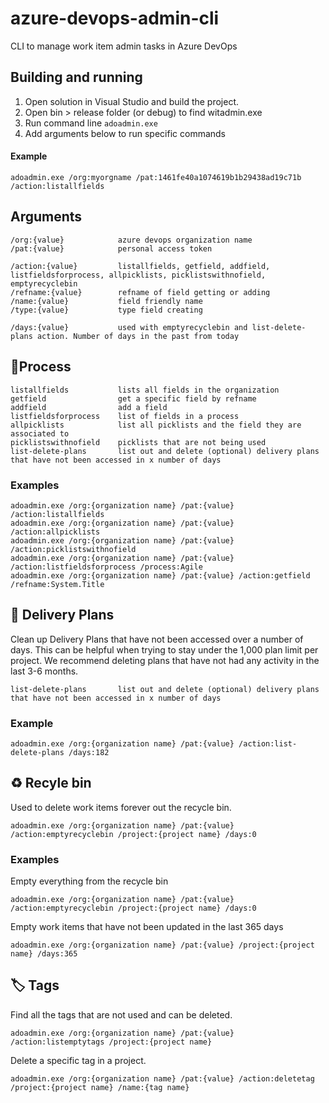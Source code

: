 # azure-devops-admin-cli
CLI to manage work item admin tasks in Azure DevOps

## Building and running

 1. Open solution in Visual Studio and build the project.
 2. Open bin > release folder (or debug) to find witadmin.exe
 3. Run command line ```adoadmin.exe```
 4. Add arguments below to run specific commands
 
 #### Example
 
 ```
 adoadmin.exe /org:myorgname /pat:1461fe40a1074619b1b29438ad19c71b /action:listallfields
 ```

## Arguments

```
/org:{value}            azure devops organization name
/pat:{value}            personal access token
            
/action:{value}         listallfields, getfield, addfield, listfieldsforprocess, allpicklists, picklistswithnofield, emptyrecyclebin
/refname:{value}        refname of field getting or adding
/name:{value}           field friendly name
/type:{value}           type field creating  

/days:{value}           used with emptyrecyclebin and list-delete-plans action. Number of days in the past from today
```

## 📃Process

```
listallfields           lists all fields in the organization
getfield                get a specific field by refname
addfield                add a field
listfieldsforprocess    list of fields in a process
allpicklists            list all picklists and the field they are associated to
picklistswithnofield    picklists that are not being used
list-delete-plans       list out and delete (optional) delivery plans that have not been accessed in x number of days
```

### Examples

```
adoadmin.exe /org:{organization name} /pat:{value} /action:listallfields
adoadmin.exe /org:{organization name} /pat:{value} /action:allpicklists
adoadmin.exe /org:{organization name} /pat:{value} /action:picklistswithnofield
adoadmin.exe /org:{organization name} /pat:{value} /action:listfieldsforprocess /process:Agile
adoadmin.exe /org:{organization name} /pat:{value} /action:getfield /refname:System.Title
```

## 📅 Delivery Plans

Clean up Delivery Plans that have not been accessed over a number of days. This can be helpful when trying to stay under the 1,000 plan limit per project. We recommend deleting plans that have not had any activity in the last 3-6 months.

```
list-delete-plans       list out and delete (optional) delivery plans that have not been accessed in x number of days
```

### Example
```
adoadmin.exe /org:{organization name} /pat:{value} /action:list-delete-plans /days:182
```

## ♻️ Recyle bin

Used to delete work items forever out the recycle bin.

```
adoadmin.exe /org:{organization name} /pat:{value} /action:emptyrecyclebin /project:{project name} /days:0
```

### Examples

Empty everything from the recycle bin
```
adoadmin.exe /org:{organization name} /pat:{value} /action:emptyrecyclebin /project:{project name} /days:0
```

Empty work items that have not been updated in the last 365 days
```
adoadmin.exe /org:{organization name} /pat:{value} /project:{project name} /days:365
```

## 🏷️ Tags 

Find all the tags that are not used and can be deleted.

```
adoadmin.exe /org:{organization name} /pat:{value} /action:listemptytags /project:{project name}
```

Delete a specific tag in a project.
```
adoadmin.exe /org:{organization name} /pat:{value} /action:deletetag /project:{project name} /name:{tag name}
```